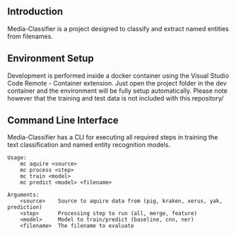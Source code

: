 ## Introduction
Media-Classifier is a project designed to classify and extract named entities from filenames.

## Environment Setup
Development is performed inside a docker container using the Visual Studio Code Remote - Container extension. Just open the project folder in the dev container and the environment will be fully setup automatically. Please note however that the training and test data is not included with this repository/

## Command Line Interface
Media-Classifier has a CLI for executing all required steps in training the text classification and named entity recognition models.

```shell
Usage:
    mc aquire <source>
    mc process <step>
    mc train <model>
    mc predict <model> <filename>
    
Arguments:
    <source>    Source to aquire data from (pig, kraken, xerus, yak, prediction)
    <step>      Processing step to run (all, merge, feature)
    <model>     Model to train/predict (baseline, cnn, ner)
    <filename>  The filename to evaluate
```